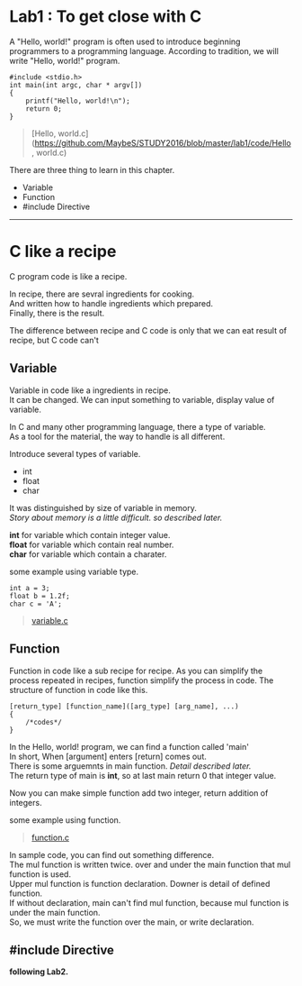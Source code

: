 # Lab1 : To get close with C

A "Hello, world!" program is often used to introduce beginning programmers to a programming language.
According to tradition, we will write "Hello, world!" program.


```
#include <stdio.h>
int main(int argc, char * argv[])
{
    printf("Hello, world!\n");
    return 0;
}
```
> [Hello, world.c](https://github.com/MaybeS/STUDY2016/blob/master/lab1/code/Hello, world.c)

There are three thing to learn in this chapter.

- Variable
- Function
- #include Directive

-----

# C like a recipe
C program code is like a recipe. 

In recipe, there are sevral ingredients for cooking. <br>
And written how to handle ingredients which prepared. <br>
Finally, there is the result. 

The difference between recipe and C code is only that we can eat result of recipe, but C code can't

## Variable
Variable in code like a ingredients in recipe. <br>
It can be changed. We can input something to variable, display value of variable.

In C and many other programming language, there a type of variable. <br>
As a tool for the material, the way to handle is all different. <br>

Introduce several types of variable.

- int
- float
- char

It was distinguished by size of variable in memory. <br>
*Story about memory is a little difficult. so described later.*

**int** for variable which contain integer value.<br>
**float** for variable which contain real number.<br>
**char** for variable which contain a charater.<br>

some example using variable type.
```
int a = 3;
float b = 1.2f;
char c = 'A';
```
> [variable.c](https://github.com/MaybeS/STUDY2016/blob/master/lab1/code/variable.c)

## Function
Function in code like a sub recipe for recipe.
As you can simplify the process repeated in recipes, function simplify the process in code.
The structure of function in code like this.
```
[return_type] [function_name]([arg_type] [arg_name], ...)
{
    /*codes*/
}
```
In the Hello, world! program, we can find a function called 'main' <br>
In short, When [argument] enters [return] comes out. <br>
There is some arguemnts in main function. *Detail described later.* <br>
The return type of main is **int**, so at last main return 0 that integer value. <br>

Now you can make simple function add two integer, return addition of integers. <br>

some example using function.
> [function.c](https://github.com/MaybeS/STUDY2016/blob/master/lab1/code/function.c)

In sample code, you can find out something difference. <br>
The mul function is written twice. over and under the main function that mul function is used. <br>
Upper mul function is function declaration. Downer is detail of defined function. <br>
If without declaration, main can't find mul function, because mul function is under the main function. <br>
So, we must write the function over the main, or write declaration.

## #include Directive

**following Lab2.**